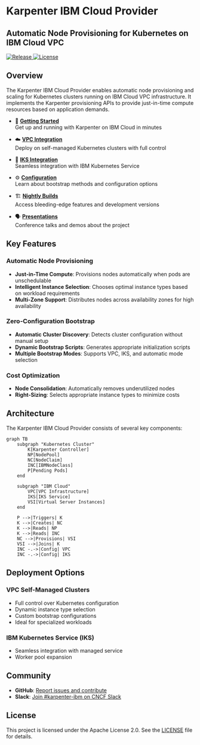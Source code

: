 # Karpenter IBM Cloud Provider

<div>
  <h2>Automatic Node Provisioning for Kubernetes on IBM Cloud VPC</h2>
  <p>
    <a href="https://github.com/pfeifferj/karpenter-provider-ibm-cloud/releases">
      <img src="https://img.shields.io/github/v/release/pfeifferj/karpenter-provider-ibm-cloud?style=flat-square" alt="Release">
    </a>
    <a href="https://github.com/pfeifferj/karpenter-provider-ibm-cloud/blob/main/LICENSE">
      <img src="https://img.shields.io/github/license/pfeifferj/karpenter-provider-ibm-cloud?style=flat-square" alt="License">
    </a>
  </p>
</div>

## Overview

The Karpenter IBM Cloud Provider enables automatic node provisioning and scaling for Kubernetes clusters running on IBM Cloud VPC infrastructure. It implements the Karpenter provisioning APIs to provide just-in-time compute resources based on application demands.

<div class="grid cards" markdown>

- :rocket: **[Getting Started](getting-started.md)**  
  Get up and running with Karpenter on IBM Cloud in minutes

- :cloud: **[VPC Integration](vpc-integration.md)**  
  Deploy on self-managed Kubernetes clusters with full control

- :office: **[IKS Integration](iks-integration.md)**  
  Seamless integration with IBM Kubernetes Service

- :gear: **[Configuration](bootstrap-methods.md)**  
  Learn about bootstrap methods and configuration options

- :building_construction: **[Nightly Builds](nightly-builds.md)**  
  Access bleeding-edge features and development versions

- :speaking_head: **[Presentations](presentations.md)**  
  Conference talks and demos about the project

</div>

## Key Features

### Automatic Node Provisioning
- **Just-in-Time Compute**: Provisions nodes automatically when pods are unschedulable
- **Intelligent Instance Selection**: Chooses optimal instance types based on workload requirements
- **Multi-Zone Support**: Distributes nodes across availability zones for high availability

### Zero-Configuration Bootstrap
- **Automatic Cluster Discovery**: Detects cluster configuration without manual setup
- **Dynamic Bootstrap Scripts**: Generates appropriate initialization scripts
- **Multiple Bootstrap Modes**: Supports VPC, IKS, and automatic mode selection

### Cost Optimization
- **Node Consolidation**: Automatically removes underutilized nodes
- **Right-Sizing**: Selects appropriate instance types to minimize costs

## Architecture

The Karpenter IBM Cloud Provider consists of several key components:

```mermaid
graph TB
    subgraph "Kubernetes Cluster"
        K[Karpenter Controller]
        NP[NodePool]
        NC[NodeClaim]
        INC[IBMNodeClass]
        P[Pending Pods]
    end
    
    subgraph "IBM Cloud"
        VPC[VPC Infrastructure]
        IKS[IKS Service]
        VSI[Virtual Server Instances]
    end
    
    P -->|Triggers| K
    K -->|Creates| NC
    K -->|Reads| NP
    K -->|Reads| INC
    NC -->|Provisions| VSI
    VSI -->|Joins| K
    INC -.->|Config| VPC
    INC -.->|Config| IKS
```

## Deployment Options

### VPC Self-Managed Clusters
- Full control over Kubernetes configuration
- Dynamic instance type selection
- Custom bootstrap configurations
- Ideal for specialized workloads

### IBM Kubernetes Service (IKS)
- Seamless integration with managed service
- Worker pool expansion

## Community

- **GitHub**: [Report issues and contribute](https://github.com/pfeifferj/karpenter-provider-ibm-cloud)
- **Slack**: [Join #karpenter-ibm on CNCF Slack](https://cloud-native.slack.com/archives/C094SDPCVLN)

## License

This project is licensed under the Apache License 2.0. See the [LICENSE](https://github.com/pfeifferj/karpenter-provider-ibm-cloud/blob/main/LICENSE) file for details.
